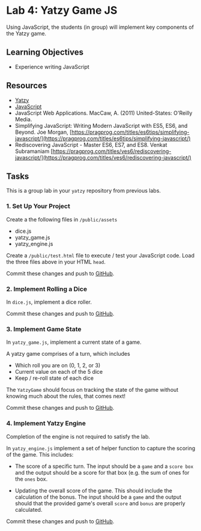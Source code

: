 # Lab 4: Yatzy Game JS

Using JavaScript, the students (in group) will implement key components of
the Yatzy game.

## Learning Objectives

* Experience writing JavaScript

## Resources

* [Yatzy](https://en.wikipedia.org/wiki/Yatzy)
* [JavaScript](https://en.wikipedia.org/wiki/ECMAScript)
* JavaScript Web Applications. MacCaw, A. (2011) United-States: O'Reilly Media.
* Simplifying JavaScript: Writing Modern JavaScript with ES5, ES6, and Beyond. Joe Morgan, [https://pragprog.com/titles/es6tips/simplifying-javascript/](https://pragprog.com/titles/es6tips/simplifying-javascript/)
* Rediscovering JavaScript - Master ES6, ES7, and ES8. Venkat Subramaniam [https://pragprog.com/titles/ves6/rediscovering-javascript/](https://pragprog.com/titles/ves6/rediscovering-javascript/)

## Tasks

This is a group lab in your `yatzy`
repository from previous labs.

### 1. Set Up Your Project

Create a the following files in `/public/assets`

* dice.js
* yatzy_game.js
* yatzy_engine.js

Create a `/public/test.html` file to
execute / test your JavaScript code.  Load the three files above
in your HTML `head`.

Commit these changes and push to [GitHub](https://github.com/).

### 2. Implement Rolling a Dice

In `dice.js`, implement a dice roller.

Commit these changes and push to [GitHub](https://github.com/).

### 3. Implement Game State

In `yatzy_game.js`, implement a current state of a game.

A yatzy game comprises of a turn, which includes

* Which roll you are on (0, 1, 2, or 3)
* Current value on each of the 5 dice
* Keep / re-roll state of each dice

The `YatzyGame` should focus on tracking the state of the game
without knowing much about the rules, that comes next!

Commit these changes and push to [GitHub](https://github.com/).

### 4. Implement Yatzy Engine

Completion of the engine is not required to satisfy the lab.

In `yatzy_engine.js` implement a set of helper function
to capture the scoring of the game.  This includes:

* The score of a specific turn.  The input should be a `game` and a `score box`
  and the output should be a score for that box (e.g. the sum of ones for the `ones` box.

* Updating the overall score of the game.  This should include
  the calculation of the bonus.  The input should be a `game`
  and the output should that the provided game's overall `score`
  and `bonus` are properly calculated.

Commit these changes and push to [GitHub](https://github.com/).
